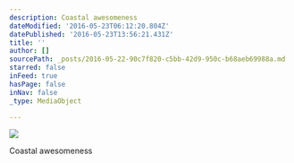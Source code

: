 ```yaml
---
description: Coastal awesomeness
dateModified: '2016-05-23T06:12:20.804Z'
datePublished: '2016-05-23T13:56:21.431Z'
title: ''
author: []
sourcePath: _posts/2016-05-22-90c7f820-c5bb-42d9-950c-b68aeb69988a.md
starred: false
inFeed: true
hasPage: false
inNav: false
_type: MediaObject

---
```

<article style=""><img src="https://the-grid-user-content.s3-us-west-2.amazonaws.com/ed53e563-616e-4068-a13a-994ef4311533.jpg" /><p>Coastal awesomeness</p></article>